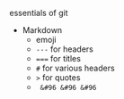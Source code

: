 essentials of git

* Markdown
  * emoji
  * `---` for headers
  * `===` for titles
  * `#` for various headers
  * `>` for quotes
  * <code> &#96 &#96 &#96 </code>
